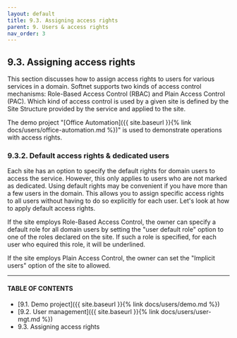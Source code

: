 ```yaml
---
layout: default
title: 9.3. Assigning access rights
parent: 9. Users & access rights
nav_order: 3
---
```


## 9.3. Assigning access rights

This section discusses how to assign access rights to users for various services in a domain. Softnet supports two kinds of access control mechanisms: Role-Based Access Control (RBAC) and Plain Access Control (PAC). Which kind of access control is used by a given site is defined by the Site Structure provided by the service and applied to the site.  

The demo project "[Office Automation]({{ site.baseurl }}{% link docs/users/office-automation.md %})" is used to demonstrate operations with access rights.

### 9.3.2. Default access rights & dedicated users

Each site has an option to specify the default rights for domain users to access the service. However, this only applies to users who are not marked as dedicated. Using default rights may be convenient if you have more than a few users in the domain. This allows you to assign specific access rights to all users without having to do so explicitly for each user. Let's look at how to apply default access rights.  

If the site employs Role-Based Access Control, the owner can specify a default role for all domain users by setting the "<span class="text-blue">user default role</span>" option to one of the roles declared on the site. If such a role is specified, for each user who equired this role, it will be underlined.  


If the site employs Plain Access Control, the owner can set the "Implicit users" option of the site to <span class="text-green">allowed</span>.  


---
#### TABLE OF CONTENTS
* [9.1. Demo project]({{ site.baseurl }}{% link docs/users/demo.md %})
* [9.2. User management]({{ site.baseurl }}{% link docs/users/user-mgt.md %})
* 9.3. Assigning access rights